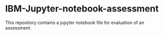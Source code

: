 # IBM-Jupyter-notebook-assessment
This repository contains a jupyter notebook file for evaluation of an assessment.
